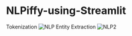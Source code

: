 # NLPiffy-using-Streamlit
Tokenization
![NLP](https://user-images.githubusercontent.com/64413758/147219112-288ae72b-403d-44c2-833b-bb7973a7d265.png)
Entity Extraction 
![NLP2](https://user-images.githubusercontent.com/64413758/147219399-df936aa7-a105-44e2-89df-0b3e3e0e40c2.png)
